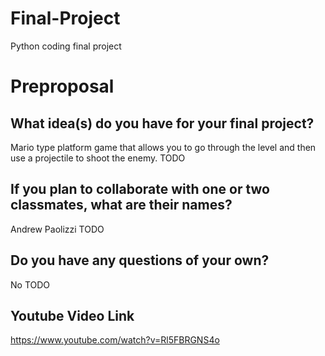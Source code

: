 # Final-Project
Python coding final project
# Preproposal

## What idea(s) do you have for your final project?
Mario type platform game that allows you to go through the level and then use a projectile to shoot the enemy.
TODO

## If you plan to collaborate with one or two classmates, what are their names?
Andrew Paolizzi
TODO

## Do you have any questions of your own?
No
TODO

## Youtube Video Link
https://www.youtube.com/watch?v=Rl5FBRGNS4o
